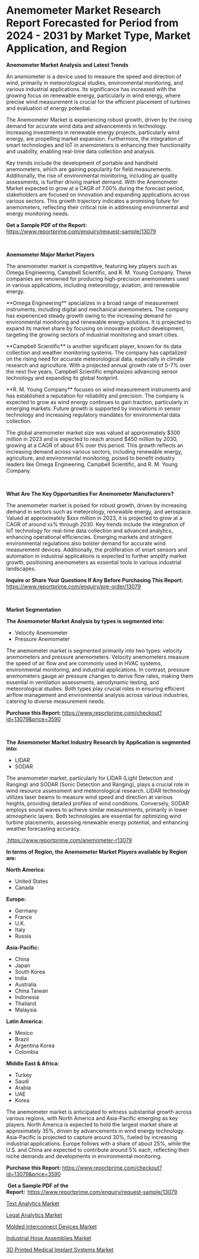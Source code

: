 <p><h1>Anemometer Market Research Report Forecasted for Period from 2024 -  2031 by Market Type, Market Application, and Region</h1></p><p><strong>Anemometer Market Analysis and Latest Trends</strong></p>
<p><p>An anemometer is a device used to measure the speed and direction of wind, primarily in meteorological studies, environmental monitoring, and various industrial applications. Its significance has increased with the growing focus on renewable energy, particularly in wind energy, where precise wind measurement is crucial for the efficient placement of turbines and evaluation of energy potential. </p><p>The Anemometer Market is experiencing robust growth, driven by the rising demand for accurate wind data and advancements in technology. Increasing investments in renewable energy projects, particularly wind energy, are propelling market expansion. Furthermore, the integration of smart technologies and IoT in anemometers is enhancing their functionality and usability, enabling real-time data collection and analysis. </p><p>Key trends include the development of portable and handheld anemometers, which are gaining popularity for field measurements. Additionally, the rise of environmental monitoring, including air quality assessments, is further driving market demand. With the Anemometer Market expected to grow at a CAGR of 7.00% during the forecast period, stakeholders are focused on innovation and expanding applications across various sectors. This growth trajectory indicates a promising future for anemometers, reflecting their critical role in addressing environmental and energy monitoring needs.</p></p>
<p><strong>Get a Sample PDF of the Report:&nbsp;</strong> <a href="https://www.reportprime.com/enquiry/request-sample/13079?utm_campaign=28&utm_medium=2&utm_source=Github&utm_content=ia&utm_term=25112024&utm_id=anemometer">https://www.reportprime.com/enquiry/request-sample/13079</a></p>
<p>&nbsp;</p>
<p><strong>Anemometer Major Market Players</strong></p>
<p><p>The anemometer market is competitive, featuring key players such as Omega Engineering, Campbell Scientific, and R. M. Young Company. These companies are renowned for producing high-precision anemometers used in various applications, including meteorology, aviation, and renewable energy.</p><p>**Omega Engineering** specializes in a broad range of measurement instruments, including digital and mechanical anemometers. The company has experienced steady growth owing to the increasing demand for environmental monitoring and renewable energy solutions. It is projected to expand its market share by focusing on innovative product development, targeting the growing sectors of industrial monitoring and smart cities.</p><p>**Campbell Scientific** is another significant player, known for its data collection and weather monitoring systems. The company has capitalized on the rising need for accurate meteorological data, especially in climate research and agriculture. With a projected annual growth rate of 5-7% over the next five years, Campbell Scientific emphasizes advancing sensor technology and expanding its global footprint.</p><p>**R. M. Young Company** focuses on wind measurement instruments and has established a reputation for reliability and precision. The company is expected to grow as wind energy continues to gain traction, particularly in emerging markets. Future growth is supported by innovations in sensor technology and increasing regulatory mandates for environmental data collection.</p><p>The global anemometer market size was valued at approximately $300 million in 2023 and is expected to reach around $450 million by 2030, growing at a CAGR of about 6% over this period. This growth reflects an increasing demand across various sectors, including renewable energy, agriculture, and environmental monitoring, poised to benefit industry leaders like Omega Engineering, Campbell Scientific, and R. M. Young Company.</p></p>
<p>&nbsp;</p>
<p><strong>What Are The Key Opportunities For Anemometer Manufacturers?</strong></p>
<p><p>The anemometer market is poised for robust growth, driven by increasing demand in sectors such as meteorology, renewable energy, and aerospace. Valued at approximately $xxx million in 2023, it is projected to grow at a CAGR of around xx% through 2030. Key trends include the integration of IoT technology for real-time data collection and advanced analytics, enhancing operational efficiencies. Emerging markets and stringent environmental regulations also bolster demand for accurate wind measurement devices. Additionally, the proliferation of smart sensors and automation in industrial applications is expected to further amplify market growth, positioning anemometers as essential tools in various industrial landscapes.</p></p>
<p><strong>Inquire or Share Your Questions If Any Before Purchasing This Report:</strong> <a href="https://www.reportprime.com/enquiry/pre-order/13079?utm_campaign=28&utm_medium=2&utm_source=Github&utm_content=ia&utm_term=25112024&utm_id=anemometer">https://www.reportprime.com/enquiry/pre-order/13079</a></p>
<p>&nbsp;</p>
<p><strong>Market Segmentation</strong></p>
<p><strong>The Anemometer Market Analysis by types is segmented into:</strong></p>
<p><ul><li>Velocity Anemometer</li><li>Pressure Anemometer</li></ul></p>
<p><p>The anemometer market is segmented primarily into two types: velocity anemometers and pressure anemometers. Velocity anemometers measure the speed of air flow and are commonly used in HVAC systems, environmental monitoring, and industrial applications. In contrast, pressure anemometers gauge air pressure changes to derive flow rates, making them essential in ventilation assessments, aerodynamic testing, and meteorological studies. Both types play crucial roles in ensuring efficient airflow management and environmental analysis across various industries, catering to diverse measurement needs.</p></p>
<p><strong>Purchase this Report:&nbsp;</strong><a href="https://www.reportprime.com/checkout?id=13079&price=3590&utm_campaign=28&utm_medium=2&utm_source=Github&utm_content=ia&utm_term=25112024&utm_id=anemometer">https://www.reportprime.com/checkout?id=13079&price=3590</a></p>
<p>&nbsp;</p>
<p><strong>The Anemometer Market Industry Research by Application is segmented into:</strong></p>
<p><ul><li>LIDAR</li><li>SODAR</li></ul></p>
<p><p>The anemometer market, particularly for LIDAR (Light Detection and Ranging) and SODAR (Sonic Detection and Ranging), plays a crucial role in wind resource assessment and meteorological research. LIDAR technology utilizes laser beams to measure wind speed and direction at various heights, providing detailed profiles of wind conditions. Conversely, SODAR employs sound waves to achieve similar measurements, primarily in lower atmospheric layers. Both technologies are essential for optimizing wind turbine placements, assessing renewable energy potential, and enhancing weather forecasting accuracy.</p></p>
<p><a href="https://www.reportprime.com/anemometer-r13079?utm_campaign=28&utm_medium=2&utm_source=Github&utm_content=ia&utm_term=25112024&utm_id=anemometer">&nbsp;https://www.reportprime.com/anemometer-r13079</a></p>
<p><strong>In terms of Region, the Anemometer Market Players available by Region are:</strong></p>
<p>
    <p> <strong> North America: </strong>
        <ul>
            <li>United States</li>
            <li>Canada</li>
        </ul>
        </p> 
    <p> <strong> Europe: </strong>
        <ul>
            <li>Germany</li>
            <li>France</li>
            <li>U.K.</li>
            <li>Italy</li>
            <li>Russia</li>
        </ul>
        </p> 
    <p> <strong> Asia-Pacific: </strong>
        <ul>
            <li>China</li>
            <li>Japan</li>
            <li>South Korea</li>
            <li>India</li>
            <li>Australia</li>
            <li>China Taiwan</li>
            <li>Indonesia</li>
            <li>Thailand</li>
            <li>Malaysia</li>
        </ul>
        </p> 
    <p> <strong> Latin America: </strong>
        <ul>
            <li>Mexico</li>
            <li>Brazil</li>
            <li>Argentina Korea</li>
            <li>Colombia</li>
        </ul>
        </p> 
    <p> <strong> Middle East & Africa: </strong>
        <ul>
            <li>Turkey</li>
            <li>Saudi</li>
            <li>Arabia</li>
            <li>UAE</li>
            <li>Korea</li>
        </ul>
    </p>
    </p>
<p><p>The anemometer market is anticipated to witness substantial growth across various regions, with North America and Asia-Pacific emerging as key players. North America is expected to hold the largest market share at approximately 35%, driven by advancements in wind energy technology. Asia-Pacific is projected to capture around 30%, fueled by increasing industrial applications. Europe follows with a share of about 25%, while the U.S. and China are expected to contribute around 5% each, reflecting their niche demands and developments in environmental monitoring.</p></p>
<p><strong>Purchase this Report: </strong><a href="https://www.reportprime.com/checkout?id=13079&price=3590&utm_campaign=28&utm_medium=2&utm_source=Github&utm_content=ia&utm_term=25112024&utm_id=anemometer">https://www.reportprime.com/checkout?id=13079&price=3590</a></p>
<p>&nbsp;<strong>Get a Sample PDF of the Report:&nbsp;&nbsp;</strong><a href="https://www.reportprime.com/enquiry/request-sample/13079?utm_campaign=28&utm_medium=2&utm_source=Github&utm_content=ia&utm_term=25112024&utm_id=anemometer">https://www.reportprime.com/enquiry/request-sample/13079</a></p>
<p><strong></strong></p>
<p><p><a href="https://www.linkedin.com/pulse/text-analytics-market-analysis-identifying-key-issues-drivers-rlric?utm_campaign=28&utm_medium=2&utm_source=Github&utm_content=ia&utm_term=25112024&utm_id=anemometer">Text Analytics Market</a></p><p><a href="https://www.linkedin.com/pulse/identifying-growth-drivers-comprehensive-analysis-legal-analytics-ydoac?utm_campaign=28&utm_medium=2&utm_source=Github&utm_content=ia&utm_term=25112024&utm_id=anemometer">Legal Analytics Market</a></p><p><a href="https://github.com/LilianFaulkner65/Market-Research-Report-List-1/blob/main/molded-interconnect-devices-market.md?utm_campaign=28&utm_medium=2&utm_source=Github&utm_content=ia&utm_term=25112024&utm_id=anemometer">Molded Interconnect Devices Market</a></p><p><a href="https://github.com/rileymgdorcas/Market-Research-Report-List-1/blob/main/industrial-hose-assemblies-market.md?utm_campaign=28&utm_medium=2&utm_source=Github&utm_content=ia&utm_term=25112024&utm_id=anemometer">Industrial Hose Assemblies Market</a></p><p><a href="https://issuu.com/reportprime-2/docs/3d-printed-medical-implant-systems-_a8c04b2fa13185?utm_campaign=28&utm_medium=2&utm_source=Github&utm_content=ia&utm_term=25112024&utm_id=anemometer">3D Printed Medical Implant Systems Market</a></p></p>